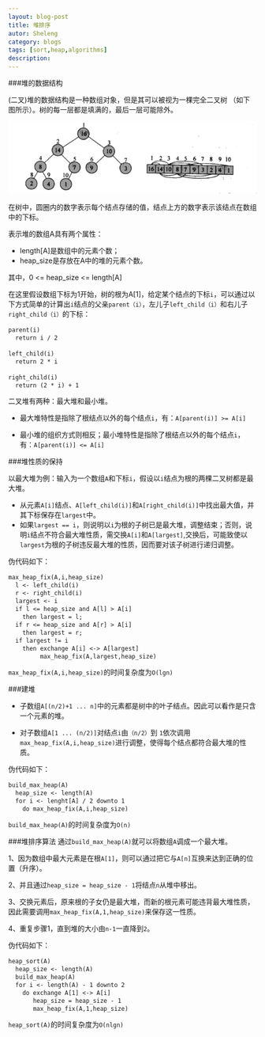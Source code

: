 ```yaml
---
layout: blog-post
title: 堆排序
autor: Sheleng
category: blogs
tags: [sort,heap,algorithms]
description: 
---
```


###堆的数据结构

(二叉)堆的数据结构是一种数组对象，但是其可以被视为一棵完全二叉树
（如下图所示）。树的每一层都是填满的，最后一层可能除外。

![](/public/images/posts/blogs/2015-01-14-algorithms-heapsort/heap-array-binary-tree.jpg)

在树中，圆圈内的数字表示每个结点存储的值，结点上方的数字表示该结点在数组中的下标。

表示堆的数组A具有两个属性：

- length[A]是数组中的元素个数；
- heap_size是存放在A中的堆的元素个数。

其中，0 <= heap_size <= length[A]

在这里假设数组下标为1开始，树的根为A[1]，给定某个结点的下标`i`，可以通过以下方式简单的计算出`i`结点的父亲`parent（i）`，左儿子`left_child（i）`和右儿子`right_child（i）`的下标：

	parent(i)
	  return i / 2

	left_child(i)
	  return 2 * i

	right_child(i)
	  return (2 * i) + 1

二叉堆有两种：最大堆和最小堆。

- 最大堆特性是指除了根结点以外的每个结点`i`，有：`A[parent(i)] >= A[i]`

- 最小堆的组织方式则相反；最小堆特性是指除了根结点以外的每个结点`i`，有：`A[parent(i)] <= A[i]`

###堆性质的保持

以最大堆为例：输入为一个数组`A`和下标`i`，假设以`i`结点为根的两棵二叉树都是最大堆。

- 从元素`A[i]`结点、`A[left_child(i)]`和`A[right_child(i)]`中找出最大值，并其下标保存在`largest`中。
- 如果`largest == i`，则说明以`i`为根的子树已是最大堆，调整结束；否则，说明`i`结点不符合最大堆性质，需交换`A[i]`和`A[largest]`,交换后，可能致使以`largest`为根的子树违反最大堆的性质，因而要对该子树进行递归调整。

伪代码如下：

	max_heap_fix(A,i,heap_size)
	  l <- left_child(i)
	  r <- right_child(i)
	  largest <- i
	  if l <= heap_size and A[l] > A[i]
	    then largest = l;
	  if r <= heap_size and A[r] > A[i]
		then largest = r;
	  if largest != i
		then exchange A[i] <-> A[largest]
		     max_heap_fix(A,largest,heap_size)

`max_heap_fix(A,i,heap_size)`的时间复杂度为`O(lgn)`

###建堆
- 子数组`A[(n/2)+1 ... n]`中的元素都是树中的叶子结点。因此可以看作是只含一个元素的堆。

- 对子数组`A[1 ... (n/2)]`对结点`i`由`（n/2）`到 `1`依次调用`max_heap_fix(A,i,heap_size)`进行调整，使得每个结点都符合最大堆的性质。

伪代码如下：

	build_max_heap(A)
	  heap_size <- length(A)
	  for i <- lenght[A] / 2 downto 1
	    do max_heap_fix(A,i,heap_size)

`build_max_heap(A)`的时间复杂度为`O(n)`

###堆排序算法
通过`build_max_heap(A)`就可以将数组`A`调成一个最大堆。

1、因为数组中最大元素是在根`A[1]`，则可以通过把它与`A[n]`互换来达到正确的位置（升序）。

2、并且通过`heap_size = heap_size - 1`将结点`n`从堆中移出。

3、交换元素后，原来根的子女仍是最大堆，而新的根元素可能违背最大堆性质，因此需要调用`max_heap_fix(A,1,heap_size)`来保存这一性质。

4、重复步骤1，直到堆的大小由`n-1`一直降到`2`。

伪代码如下：

	heap_sort(A)
	  heap_size <- length(A)
	  build_max_heap(A)
	  for i <- length(A) - 1 downto 2
	    do exchange A[1] <-> A[i]
		   heap_size = heap_size - 1
		   max_heap_fix(A,1,heap_size)

`heap_sort(A)`的时间复杂度为`O(nlgn)`